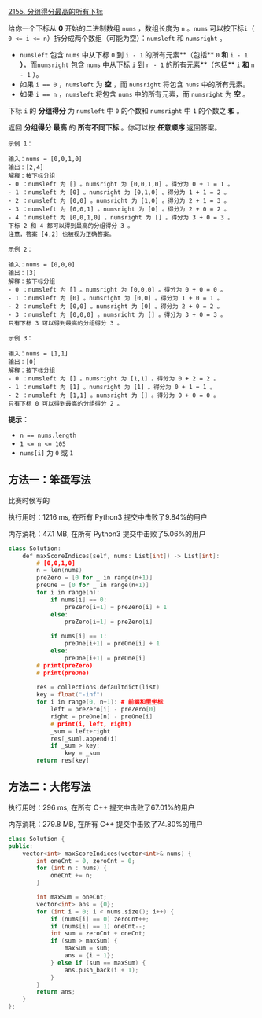 [2155. 分组得分最高的所有下标](https://leetcode-cn.com/problems/all-divisions-with-the-highest-score-of-a-binary-array/)

给你一个下标从 **0** 开始的二进制数组 `nums` ，数组长度为 `n` 。`nums` 可以按下标`i`（ `0 <= i <= n`）拆分成两个数组（可能为空）：`numsleft` 和 `numsright` 。

- `numsleft` 包含 `nums` 中从下标 `0` 到 `i - 1` 的所有元素**（包括** `0` **和** `i - 1` **）**，而`numsright` 包含 `nums` 中从下标 `i` 到 `n - 1` 的所有元素**（包括** `i` **和** `n - 1` ）。
- 如果 `i == 0` ，`numsleft` 为 **空** ，而 `numsright` 将包含 `nums` 中的所有元素。
- 如果 `i == n` ，`numsleft` 将包含 `nums` 中的所有元素，而 `numsright` 为 **空** 。

下标 `i` 的 **分组得分** 为 `numsleft` 中 `0` 的个数和 `numsright` 中 `1` 的个数之 **和** 。

返回 **分组得分 最高** 的 **所有不同下标** 。你可以按 **任意顺序** 返回答案。

```
示例 1：

输入：nums = [0,0,1,0]
输出：[2,4]
解释：按下标分组
- 0 ：numsleft 为 [] 。numsright 为 [0,0,1,0] 。得分为 0 + 1 = 1 。
- 1 ：numsleft 为 [0] 。numsright 为 [0,1,0] 。得分为 1 + 1 = 2 。
- 2 ：numsleft 为 [0,0] 。numsright 为 [1,0] 。得分为 2 + 1 = 3 。
- 3 ：numsleft 为 [0,0,1] 。numsright 为 [0] 。得分为 2 + 0 = 2 。
- 4 ：numsleft 为 [0,0,1,0] 。numsright 为 [] 。得分为 3 + 0 = 3 。
下标 2 和 4 都可以得到最高的分组得分 3 。
注意，答案 [4,2] 也被视为正确答案。

示例 2：

输入：nums = [0,0,0]
输出：[3]
解释：按下标分组
- 0 ：numsleft 为 [] 。numsright 为 [0,0,0] 。得分为 0 + 0 = 0 。
- 1 ：numsleft 为 [0] 。numsright 为 [0,0] 。得分为 1 + 0 = 1 。
- 2 ：numsleft 为 [0,0] 。numsright 为 [0] 。得分为 2 + 0 = 2 。
- 3 ：numsleft 为 [0,0,0] 。numsright 为 [] 。得分为 3 + 0 = 3 。
只有下标 3 可以得到最高的分组得分 3 。

示例 3：

输入：nums = [1,1]
输出：[0]
解释：按下标分组
- 0 ：numsleft 为 [] 。numsright 为 [1,1] 。得分为 0 + 2 = 2 。
- 1 ：numsleft 为 [1] 。numsright 为 [1] 。得分为 0 + 1 = 1 。
- 2 ：numsleft 为 [1,1] 。numsright 为 [] 。得分为 0 + 0 = 0 。
只有下标 0 可以得到最高的分组得分 2 。
```

**提示：**

- `n == nums.length`
- `1 <= n <= 105`
- `nums[i]` 为 `0` 或 `1`

## 方法一：笨蛋写法

比赛时候写的

执行用时：1216 ms, 在所有 Python3 提交中击败了9.84%的用户

内存消耗：47.1 MB, 在所有 Python3 提交中击败了5.06%的用户

```cpp
class Solution:
    def maxScoreIndices(self, nums: List[int]) -> List[int]:
        # [0,0,1,0]
        n = len(nums)
        preZero = [0 for _ in range(n+1)]
        preOne = [0 for _ in range(n+1)]
        for i in range(n):
            if nums[i] == 0:
                preZero[i+1] = preZero[i] + 1
            else:
                preZero[i+1] = preZero[i]
                
            if nums[i] == 1:
                preOne[i+1] = preOne[i] + 1
            else:
                preOne[i+1] = preOne[i]
        # print(preZero)
        # print(preOne)
        
        res = collections.defaultdict(list)
        key = float("-inf")
        for i in range(0, n+1): # 前缀和里坐标
            left = preZero[i] - preZero[0]
            right = preOne[n] - preOne[i]
            # print(i, left, right)
            _sum = left+right
            res[_sum].append(i)
            if _sum > key:
                key = _sum
        return res[key]
```

## 方法二：大佬写法

执行用时：296 ms, 在所有 C++ 提交中击败了67.01%的用户

内存消耗：279.8 MB, 在所有 C++ 提交中击败了74.80%的用户

```cpp
class Solution {
public:
    vector<int> maxScoreIndices(vector<int>& nums) {
        int oneCnt = 0, zeroCnt = 0;
        for (int n : nums) {
            oneCnt += n;
        }

        int maxSum = oneCnt;
        vector<int> ans = {0};
        for (int i = 0; i < nums.size(); i++) {
            if (nums[i] == 0) zeroCnt++;
            if (nums[i] == 1) oneCnt--;
            int sum = zeroCnt + oneCnt;
            if (sum > maxSum) {
                maxSum = sum;
                ans = {i + 1};
            } else if (sum == maxSum) {
                ans.push_back(i + 1);
            }
        }
        return ans;
    }
};
```


